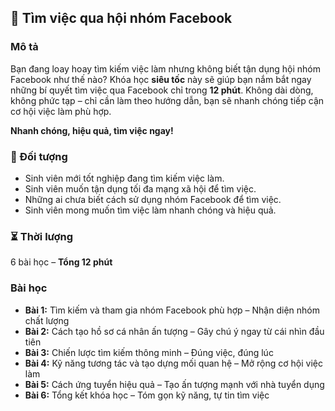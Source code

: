 ## 📌 Tìm việc qua hội nhóm Facebook

### Mô tả  
Bạn đang loay hoay tìm kiếm việc làm nhưng không biết tận dụng hội nhóm Facebook như thế nào? Khóa học **siêu tốc** này sẽ giúp bạn nắm bắt ngay những bí quyết tìm việc qua Facebook chỉ trong **12 phút**. Không dài dòng, không phức tạp – chỉ cần làm theo hướng dẫn, bạn sẽ nhanh chóng tiếp cận cơ hội việc làm phù hợp.

**Nhanh chóng, hiệu quả, tìm việc ngay!**

### 🎯 Đối tượng  
- Sinh viên mới tốt nghiệp đang tìm kiếm việc làm.  
- Sinh viên muốn tận dụng tối đa mạng xã hội để tìm việc.  
- Những ai chưa biết cách sử dụng nhóm Facebook để tìm việc.  
- Sinh viên mong muốn tìm việc làm nhanh chóng và hiệu quả.

### ⏳ Thời lượng  
6 bài học – **Tổng 12 phút**

### Bài học  
- **Bài 1:** Tìm kiếm và tham gia nhóm Facebook phù hợp – Nhận diện nhóm chất lượng  
- **Bài 2:** Cách tạo hồ sơ cá nhân ấn tượng – Gây chú ý ngay từ cái nhìn đầu tiên  
- **Bài 3:** Chiến lược tìm kiếm thông minh – Đúng việc, đúng lúc  
- **Bài 4:** Kỹ năng tương tác và tạo dựng mối quan hệ – Mở rộng cơ hội việc làm  
- **Bài 5:** Cách ứng tuyển hiệu quả – Tạo ấn tượng mạnh với nhà tuyển dụng  
- **Bài 6:** Tổng kết khóa học – Tóm gọn kỹ năng, tự tin tìm việc
